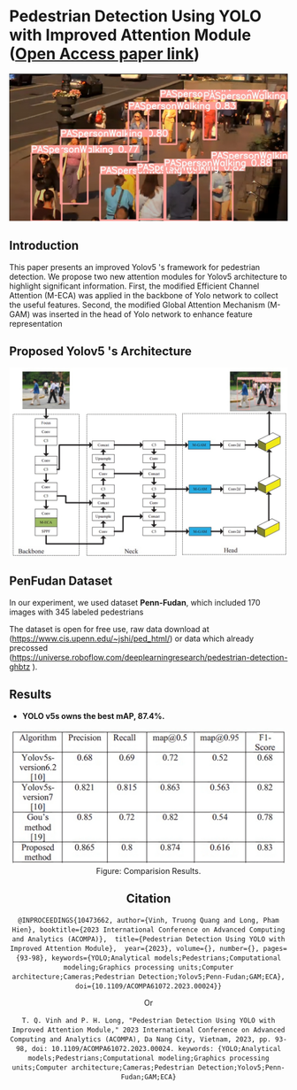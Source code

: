 # Pedestrian Detection Using YOLO with Improved Attention Module ([Open Access paper link](https://ieeexplore.ieee.org/document/10473662))

![avatar](figures/russia_5.png)

## Introduction

This paper presents an improved Yolov5 's framework for pedestrian detection. We propose two new attention modules for Yolov5 architecture to highlight significant information. First, the modified Efficient Channel Attention (M-ECA) was applied in the backbone of Yolo network to collect the useful features. Second, the modified Global Attention Mechanism (M-GAM) was inserted in the head of Yolo network to enhance feature representation

## Proposed Yolov5 's Architecture

![avatar](figures/arhitecture.png)

## PenFudan  Dataset

In our experiment, we used dataset **Penn-Fudan**, which included 170 images with 345 labeled pedestrians



The dataset is open for free use, raw data download at (https://www.cis.upenn.edu/~jshi/ped_html/) or data which already precossed (https://universe.roboflow.com/deeplearningresearch/pedestrian-detection-ghbtz ). 




## Results

- **YOLO v5s owns the best mAP, 87.4%.**

<center><img src="figures/result.png"/> 

<div align=center>Figure: Comparision Results.</div>





## Citation
`
@INPROCEEDINGS{10473662,
  author={Vinh, Truong Quang and Long, Pham Hien},
  booktitle={2023 International Conference on Advanced Computing and Analytics (ACOMPA)}, 
  title={Pedestrian Detection Using YOLO with Improved Attention Module}, 
  year={2023},
  volume={},
  number={},
  pages={93-98},
  keywords={YOLO;Analytical models;Pedestrians;Computational modeling;Graphics processing units;Computer architecture;Cameras;Pedestrian Detection;Yolov5;Penn-Fudan;GAM;ECA},
  doi={10.1109/ACOMPA61072.2023.00024}}
`

Or
	
`T. Q. Vinh and P. H. Long, "Pedestrian Detection Using YOLO with Improved Attention Module," 2023 International Conference on Advanced Computing and Analytics (ACOMPA), Da Nang City, Vietnam, 2023, pp. 93-98, doi: 10.1109/ACOMPA61072.2023.00024. keywords: {YOLO;Analytical models;Pedestrians;Computational modeling;Graphics processing units;Computer architecture;Cameras;Pedestrian Detection;Yolov5;Penn-Fudan;GAM;ECA}`

